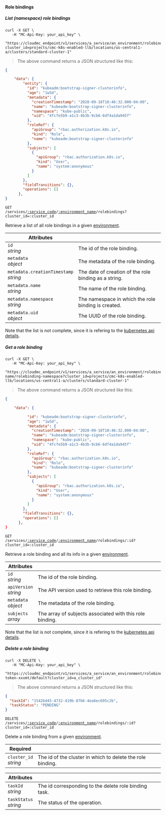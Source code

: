 #### Role bindings

<!-------------------- LIST ROLE BINDINGS -------------------->

##### List (namespace) role bindings

```shell
curl -X GET \
   -H "MC-Api-Key: your_api_key" \
   "https://cloudmc_endpoint/v1/services/a_service/an_environment/rolebindings?cluster_id=projects/cmc-k8s-enabled-llb/locations/us-central1-a/clusters/standard-cluster-1"
```

> The above command returns a JSON structured like this:

```json
{

    "data": {
        "entity": {
          "id": "kubeadm:bootstrap-signer-clusterinfo",
          "age": "1w5d",
          "metadata": {
            "creationTimestamp": "2020-09-18T10:46:32.000-04:00",
            "name": "kubeadm:bootstrap-signer-clusterinfo",
            "namespace": "kube-public",
            "uid": "4fcfe5b9-a1c3-4b3b-9cb6-6df4a1da945f"
          },
          "roleRef": {
            "apiGroup": "rbac.authorization.k8s.io",
            "kind": "Role",
            "name": "kubeadm:bootstrap-signer-clusterinfo"
          },
          "subjects": [
            {
              "apiGroup": "rbac.authorization.k8s.io",
              "kind": "User",
              "name": "system:anonymous"
            }
          ]
        },
        "fieldTransitions": {},
        "operations": []
      },
}
```

<code>GET /services/<a href="#administration-service-connections">:service_code</a>/<a href="#administration-environments">:environment_name</a>/rolebindings?cluster_id=:cluster_id</code>

Retrieve a list of all role bindings in a given [environment](#administration-environments).

| Attributes                                 | &nbsp;                                                                                       |
| ------------------------------------------ | -------------------------------------------------------------------------------------------- |
| `id` <br/>_string_                         | The id of the role binding.                                                               |                                                    |
| `metadata` <br/>_object_                   | The metadata of the role binding.                                                         |
| `metadata.creationTimestamp` <br/>_string_ | The date of creation of the role binding as a string.                                     |
| `metadata.name` <br/>_string_              | The name of the role binding.                                                             |
| `metadata.namespace` <br/>_string_         | The namespace in which the role binding is created.                                       |
| `metadata.uid` <br/>_object_               | The UUID of the role binding.                                                          |       `subjects`<br/>_array_      | The array of subjects associated with this role binding.                                               |                                             |

Note that the list is not complete, since it is refering to the [kubernetes api details](https://github.com/kubernetes/community/blob/master/contributors/devel/sig-architecture/api-conventions.md).

<!-------------------- GET A ROLE BINDING -------------------->

##### Get a role binding

```shell
curl -X GET \
   -H "MC-Api-Key: your_api_key" \
   "https://cloudmc_endpoint/v1/services/a_service/an_environment/rolebindings/rolebinding-name/rolebinding-namespace?cluster_id=projects/cmc-k8s-enabled-llb/locations/us-central1-a/clusters/standard-cluster-1"
```

> The above command returns a JSON structured like this:

```json
{

    "data": {

          "id": "kubeadm:bootstrap-signer-clusterinfo",
          "age": "1w5d",
          "metadata": {
            "creationTimestamp": "2020-09-18T10:46:32.000-04:00",
            "name": "kubeadm:bootstrap-signer-clusterinfo",
            "namespace": "kube-public",
            "uid": "4fcfe5b9-a1c3-4b3b-9cb6-6df4a1da945f"
          },
          "roleRef": {
            "apiGroup": "rbac.authorization.k8s.io",
            "kind": "Role",
            "name": "kubeadm:bootstrap-signer-clusterinfo"
          },
          "subjects": [
            {
              "apiGroup": "rbac.authorization.k8s.io",
              "kind": "User",
              "name": "system:anonymous"
            }
          ]
        },
        "fieldTransitions": {},
        "operations": []
      },
}
```

<code>GET /services/<a href="#administration-service-connections">:service_code</a>/<a href="#administration-environments">:environment_name</a>/rolebindings/:id?cluster_id=:cluster_id</code>

Retrieve a role binding and all its info in a given [environment](#administration-environments).

| Attributes                 | &nbsp;                                            |
| -------------------------- | ------------------------------------------------- |
| `id` <br/>_string_         | The id of the role binding.                          |
| `apiVersion` <br/>_string_ | The API version used to retrieve this role binding.  |
| `metadata` <br/>_object_   | The metadata of the role binding.                    |
| `subjects` <br/>_array_       | The array of subjects associated with this role binding.|

Note that the list is not complete, since it is refering to the [kubernetes api details](https://github.com/kubernetes/community/blob/master/contributors/devel/sig-architecture/api-conventions.md).

<!-------------------- DELETE A ROLE BINDING -------------------->

##### Delete a role binding

```shell
curl -X DELETE \
   -H "MC-Api-Key: your_api_key" \
   "https://cloudmc_endpoint/v1/services/a_service/an_environment/rolebindings/default-token-xxxmt/default?cluster_id=a_cluster_id"
```

> The above command returns a JSON structured like this:

```json
{
  "taskId": "1542bd45-4732-419b-87b6-4ea6ec695c2b",
  "taskStatus": "PENDING"
}
```

<code>DELETE /services/<a href="#administration-service-connections">:service_code</a>/<a href="#administration-environments">:environment_name</a>/rolebindings/:id?cluster_id=:cluster_id</code>

Delete a role binding from a given [environment](#administration-environments).

| Required                   | &nbsp;                                               |
| -------------------------- | ---------------------------------------------------- |
| `cluster_id` <br/>_string_ | The id of the cluster in which to delete the role binding. |

| Attributes                 | &nbsp;                                          |
| -------------------------- | ----------------------------------------------- |
| `taskId` <br/>_string_     | The id corresponding to the delete role binding task. |
| `taskStatus` <br/>_string_ | The status of the operation.                    |
